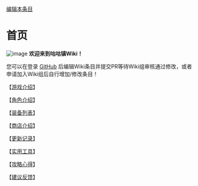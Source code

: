 [编辑本条目](https://github.com/GuguTown/Wiki/edit/main/README.md)
# 首页
![image](https://user-images.githubusercontent.com/35645329/194152677-a2209863-1458-4c49-9ed5-ab9590e318ce.png) **欢迎来到咕咕镇Wiki！**   

您可以在登录 [GitHub](https://github.com/GuguTown/Wiki) 后编辑Wiki条目并提交PR等待Wiki组审核通过修改，或者申请加入Wiki组后自行增加/修改条目！   

【[游戏介绍](https://gugutown.github.io/Wiki/function.html)】   

【[角色介绍](https://gugutown.github.io/Wiki/char/index.html)】   

【[装备列表](https://gugutown.github.io/Wiki/equip/index.html)】   

【[商店介绍](https://gugutown.github.io/Wiki/shop.html)】   

【[更新记录](https://gugutown.github.io/Wiki/changelog.html)】   

【[实用工具](https://gugutown.github.io/Wiki/tool.html)】   

【[攻略心得](https://gugutown.github.io/Wiki/article/index.html)】   

【[建议反馈](https://gugutown.github.io/Wiki/feedback.html)】
